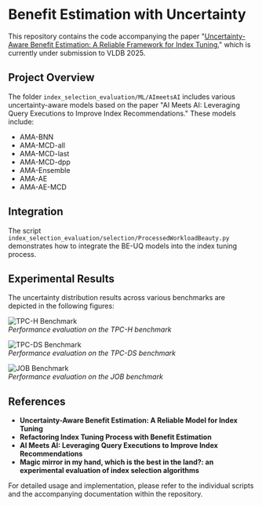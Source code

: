 # **B**enefit **E**stim**a**tion with **U**ncertain**ty**

This repository contains the code accompanying the paper "[Uncertainty-Aware Benefit Estimation: A Reliable Framework for Index Tuning.](./Beauty.pdf)" which is currently under submission to VLDB 2025.

## Project Overview

The folder `index_selection_evaluation/ML/AImeetsAI` includes various uncertainty-aware models based on the paper "AI Meets AI: Leveraging Query Executions to Improve Index Recommendations." These models include:

- AMA-BNN
- AMA-MCD-all
- AMA-MCD-last
- AMA-MCD-dpp
- AMA-Ensemble
- AMA-AE
- AMA-AE-MCD

## Integration

The script `index_selection_evaluation/selection/ProcessedWorkloadBeauty.py` demonstrates how to integrate the BE-UQ models into the index tuning process.

## Experimental Results

The uncertainty distribution results across various benchmarks are depicted in the following figures:

![TPC-H Benchmark](figures/TPC-H.png)  
*Performance evaluation on the TPC-H benchmark*


![TPC-DS Benchmark](figures/TPC-DS.png)  
*Performance evaluation on the TPC-DS benchmark*

![JOB Benchmark](figures/JOB.png)  
*Performance evaluation on the JOB benchmark*

## References

- **Uncertainty-Aware Benefit Estimation: A Reliable Model for Index Tuning**
- **Refactoring Index Tuning Process with Benefit Estimation**
- **AI Meets AI: Leveraging Query Executions to Improve Index Recommendations**
- **Magic mirror in my hand, which is the best in the land?: an experimental evaluation of index selection algorithms**

For detailed usage and implementation, please refer to the individual scripts and the accompanying documentation within the repository.
